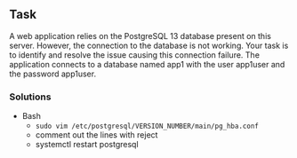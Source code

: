 ## Task 
A web application relies on the PostgreSQL 13 database present on this server. However, the connection to the database is not working. Your task is to identify and resolve the issue causing this connection failure. The application connects to a database named app1 with the user app1user and the password app1user.

### Solutions
- Bash
    - `sudo vim /etc/postgresql/VERSION_NUMBER/main/pg_hba.conf`
    -  comment out the lines with reject 
    -  systemctl restart postgresql


